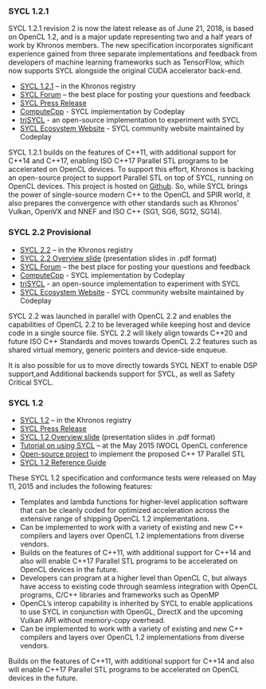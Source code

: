### SYCL 1.2.1

SYCL 1.2.1 revision 2 is now the latest release as of June 21, 2018, is based on OpenCL 1.2, and is a major update representing two and a half years of work by Khronos members. The new specification incorporates significant experience gained from three separate implementations and feedback from developers of machine learning frameworks such as TensorFlow, which now supports SYCL alongside the original CUDA accelerator back-end.

*   [SYCL 1.2.1](https://www.khronos.org/registry/SYCL) – in the Khronos registry
*   [SYCL Forum](https://forums.khronos.org/showthread.php/13634-Official-SYCL-1-2-1-feedback-thread) – the best place for posting your questions and feedback
*   [SYCL Press Release](https://www.khronos.org/news/press/the-khronos-group-releases-finalized-sycl-1.2.1)
*   [ComputeCpp](https://www.codeplay.com/products/computesuite/computecpp) - SYCL implementation by Codeplay
*   [triSYCL](https://github.com/Xilinx/triSYCL) - an open-source implementation to experiment with SYCL
*   [SYCL Ecosystem Website](http://sycl.tech) - SYCL community website maintained by Codeplay

SYCL 1.2.1 builds on the features of C++11, with additional support for C++14 and C++17, enabling ISO C++17 Parallel STL programs to be accelerated on OpenCL devices. To support this effort, Khronos is backing an open-source project to support Parallel STL on top of SYCL, running on OpenCL devices. This project is hosted on [Github](https://github.com/KhronosGroup/SyclParallelSTL). So, while SYCL brings the power of single-source modern C++ to the OpenCL and SPIR world, it also prepares the convergence with other standards such as Khronos’ Vulkan, OpenVX and NNEF and ISO C++ (SG1, SG6, SG12, SG14).

### SYCL 2.2 Provisional

*   [SYCL 2.2](https://www.khronos.org/registry/sycl) – in the Khronos registry
*   [SYCL 2.2 Overview slide](https://www.khronos.org/assets/uploads/developers/library/2015-iwocl/SYCL_2.2_Provisional_Dec14.pdf) (presentation slides in .pdf format)
*   [SYCL Forum](https://forums.khronos.org/showthread.php/13046-Official-SYCL-2-2-Provisional-feedback-thread) – the best place for posting your questions and feedback
*   [ComputeCpp](https://www.codeplay.com/products/computesuite/computecpp) - SYCL implementation by Codeplay
*   [triSYCL](https://github.com/Xilinx/triSYCL) - an open-source implementation to experiment with SYCL
*   [SYCL Ecosystem Website](http://sycl.tech) - SYCL community website maintained by Codeplay

SYCL 2.2 was launched in parallel with OpenCL 2.2 and enables the capabilities of OpenCL 2.2 to be leveraged while keeping host and device code in a single source file. SYCL 2.2 will likely align towards C++20 and future ISO C++ Standards and moves towards OpenCL 2.2 features such as shared virtual memory, generic pointers and device-side enqueue. 

It is also possible for us to move directly towards SYCL NEXT to enable DSP support,and Additional backends support for SYCL, as well as Safety Critical SYCL. 

### SYCL 1.2

*   [SYCL 1.2](https://www.khronos.org/registry/sycl) – in the Khronos registry
*   [SYCL Press Release](https://www.khronos.org/news/press/khronos-releases-sycl-1.2-final-specification-c-single-source-heterogeneous)
*   [SYCL 1.2 Overview slide](https://www.khronos.org/assets/uploads/developers/library/2015-iwocl/Khronos-SYCL-May15.pdf) (presentation slides in .pdf format)
*   [Tutorial on using SYCL](http://codeplaysoftware.github.io/iwocl2015/) – at the May 2015 IWOCL OpenCL conference
*   [Open-source project](https://github.com/KhronosGroup/SyclParallelSTL) to implement the proposed C++ 17 Parallel STL
*   [SYCL 1.2 Reference Guide](https://www.khronos.org/files/sycl/sycl-12-reference-card.pdf)

These SYCL 1.2 specification and conformance tests were released on May 11, 2015 and includes the following features:

* Templates and lambda functions for higher-level application software that can be cleanly coded for optimized acceleration across the extensive range of shipping OpenCL 1.2 implementations.  
* Can be implemented to work with a variety of existing and new C++ compilers and layers over OpenCL 1.2 implementations from diverse vendors. 
* Builds on the features of C++11, with additional support for C++14 and also will enable C++17 Parallel STL programs to be accelerated on OpenCL devices in the future.  
* Developers can program at a higher level than OpenCL C, but always have access to existing code through seamless integration with OpenCL programs, C/C++ libraries and frameworks such as OpenMP
* OpenCL’s interop capability is inherited by SYCL to enable applications to use SYCL in conjunction with OpenGL, DirectX and the upcoming Vulkan API without memory-copy overhead. 
* Can be implemented to work with a variety of existing and new C++ compilers and layers over OpenCL 1.2 implementations from diverse vendors. 

Builds on the features of C++11, with additional support for C++14 and also will enable C++17 Parallel STL programs to be accelerated on OpenCL devices in the future.
